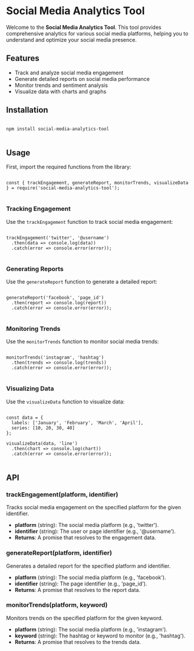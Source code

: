 # Social Media Analytics Tool

<p>Welcome to the <strong>Social Media Analytics Tool</strong>. This tool provides comprehensive analytics for various social media platforms, helping you to understand and optimize your social media presence.</p>

## Features

<ul>
  <li>Track and analyze social media engagement</li>
  <li>Generate detailed reports on social media performance</li>
  <li>Monitor trends and sentiment analysis</li>
  <li>Visualize data with charts and graphs</li>
</ul>

## Installation

<pre>
<code>
npm install social-media-analytics-tool
</code>
</pre>

## Usage

<p>First, import the required functions from the library:</p>

<pre>
<code>
const { trackEngagement, generateReport, monitorTrends, visualizeData } = require('social-media-analytics-tool');
</code>
</pre>

### Tracking Engagement

<p>Use the <code>trackEngagement</code> function to track social media engagement:</p>

<pre>
<code>
trackEngagement('twitter', '@username')
  .then(data => console.log(data))
  .catch(error => console.error(error));
</code>
</pre>

### Generating Reports

<p>Use the <code>generateReport</code> function to generate a detailed report:</p>

<pre>
<code>
generateReport('facebook', 'page_id')
  .then(report => console.log(report))
  .catch(error => console.error(error));
</code>
</pre>

### Monitoring Trends

<p>Use the <code>monitorTrends</code> function to monitor social media trends:</p>

<pre>
<code>
monitorTrends('instagram', 'hashtag')
  .then(trends => console.log(trends))
  .catch(error => console.error(error));
</code>
</pre>

### Visualizing Data

<p>Use the <code>visualizeData</code> function to visualize data:</p>

<pre>
<code>
const data = {
  labels: ['January', 'February', 'March', 'April'],
  series: [10, 20, 30, 40]
};

visualizeData(data, 'line')
  .then(chart => console.log(chart))
  .catch(error => console.error(error));
</code>
</pre>

## API

### trackEngagement(platform, identifier)

<p>Tracks social media engagement on the specified platform for the given identifier.</p>

<ul>
  <li><strong>platform</strong> (string): The social media platform (e.g., 'twitter').</li>
  <li><strong>identifier</strong> (string): The user or page identifier (e.g., '@username').</li>
  <li><strong>Returns</strong>: A promise that resolves to the engagement data.</li>
</ul>

### generateReport(platform, identifier)

<p>Generates a detailed report for the specified platform and identifier.</p>

<ul>
  <li><strong>platform</strong> (string): The social media platform (e.g., 'facebook').</li>
  <li><strong>identifier</strong> (string): The page identifier (e.g., 'page_id').</li>
  <li><strong>Returns</strong>: A promise that resolves to the report data.</li>
</ul>

### monitorTrends(platform, keyword)

<p>Monitors trends on the specified platform for the given keyword.</p>

<ul>
  <li><strong>platform</strong> (string): The social media platform (e.g., 'instagram').</li>
  <li><strong>keyword</strong> (string): The hashtag or keyword to monitor (e.g., 'hashtag').</li>
  <li><strong>Returns</strong>: A promise that resolves to the trends data.</li>
</ul>
